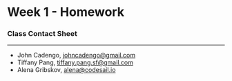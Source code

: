 # Week 1 - Homework

### Class Contact Sheet
---

<!-- Instructions: Add your name and email to this document and make a pull request to merge your new additions into the main repository. Make sure to not delete anyone else's data that may have come before! -->

- John Cadengo, johncadengo@gmail.com
- Tiffany Pang, tiffany.pang.sf@gmail.com
- Alena Gribskov, alena@codesail.io
